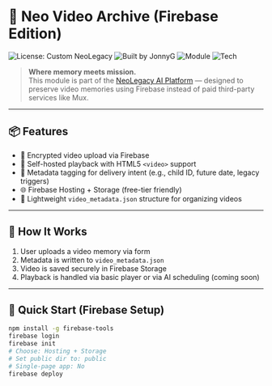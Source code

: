 # 📼 Neo Video Archive (Firebase Edition)

![License: Custom NeoLegacy](https://img.shields.io/badge/License-Custom%20NeoLegacy-red)
![Built by JonnyG](https://img.shields.io/badge/Built%20by-JonnyG-blue)
![Module](https://img.shields.io/badge/Module-Video%20Storage%20Vault-purple)
![Tech](https://img.shields.io/badge/Tech-Firebase%20Storage%2FHosting-orange)

> **Where memory meets mission.**  
> This module is part of the [NeoLegacy AI Platform](https://github.com/Jonnygeo/NeoLegacy) — designed to preserve video memories using Firebase instead of paid third-party services like Mux.

---

## 📦 Features

- 🔐 Encrypted video upload via Firebase
- 🎥 Self-hosted playback with HTML5 `<video>` support
- 🧠 Metadata tagging for delivery intent (e.g., child ID, future date, legacy triggers)
- 🌐 Firebase Hosting + Storage (free-tier friendly)
- 📁 Lightweight `video_metadata.json` structure for organizing videos

---

## 🧠 How It Works

1. User uploads a video memory via form
2. Metadata is written to `video_metadata.json`
3. Video is saved securely in Firebase Storage
4. Playback is handled via basic player or via AI scheduling (coming soon)

---

## 🚀 Quick Start (Firebase Setup)

```bash
npm install -g firebase-tools
firebase login
firebase init
# Choose: Hosting + Storage
# Set public dir to: public
# Single-page app: No
firebase deploy

